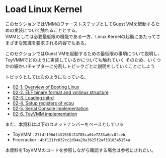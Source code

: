 # Load Linux Kernel

このセクションではVMMのファーストステップとしてGuest VMを起動するための実装について触れることとする。  
VMMとしては必要最低限の機能である一方、Linux Kernelの起動にあたってさまざまな知識を要求される内容でもある。  

このセクションではGuest VMを起動するための最低限の事項について説明し、ToyVMMでどのように実装しているかについても触れていく
そのため、いくつかの細かいチャプターに分割しトピックごとに説明をしていくことにしよう

トピックとしては次のようになっている。  

* [02-1. Overview of Booting Linux](./02-1_overview_of_booting_linux.md)
* [02-2. ELF binary format and vmlinux structure](./02-2_elf_binary_format_and_vmlinux_structure.md)
* [02-3. Loading initrd](./02-3_loading_initrd.md)
* [02-4. Setup registers of vcpu](./02-4_setup_registers_of_vcpu.md)
* [02-5. Serial Console implementation](./02-5_serial_console_implementation.md)
* [02-6. ToyVMM implementation](./02-6_toyvmm_implementation.md)

また、本資料は以下のコミットナンバーをベースとしている

* ToyVMM : `27fdf196dfb31938f24785ca64e7233a6dc8fceb`
* Firecracker : `4bf121fc032cc2d94a20a3625f2af3918545154a`

本資料をToyVMMのコードを参照しながら確認する場合は参考にされたい。
